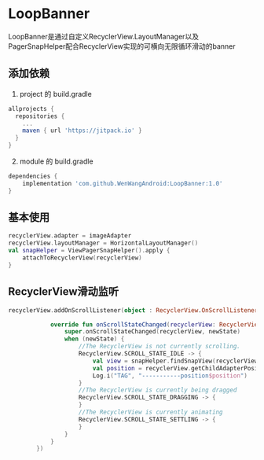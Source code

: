 # LoopBanner

LoopBanner是通过自定义RecyclerView.LayoutManager以及PagerSnapHelper配合RecyclerView实现的可横向无限循环滑动的banner

## 添加依赖
1. project 的 build.gradle
```gradle
allprojects {
  repositories {
    ...
    maven { url 'https://jitpack.io' }
  }
}
```
2. module 的 build.gradle
```gradle
dependencies {
    implementation 'com.github.WenWangAndroid:LoopBanner:1.0'
}
```

## 基本使用
```kotlin
recyclerView.adapter = imageAdapter
recyclerView.layoutManager = HorizontalLayoutManager()
val snapHelper = ViewPagerSnapHelper().apply {
    attachToRecyclerView(recyclerView)
}
```
## RecyclerView滑动监听
```kotlin
recyclerView.addOnScrollListener(object : RecyclerView.OnScrollListener() {

            override fun onScrollStateChanged(recyclerView: RecyclerView, newState: Int) {
                super.onScrollStateChanged(recyclerView, newState)
                when (newState) {
                    //The RecyclerView is not currently scrolling.
                    RecyclerView.SCROLL_STATE_IDLE -> {
                        val view = snapHelper.findSnapView(recyclerView.layoutManager) ?: return
                        val position = recyclerView.getChildAdapterPosition(view)
                        Log.i("TAG", "-----------position$position")
                    }
                    //The RecyclerView is currently being dragged
                    RecyclerView.SCROLL_STATE_DRAGGING -> {
                    }
                    //The RecyclerView is currently animating
                    RecyclerView.SCROLL_STATE_SETTLING -> {
                    }
                }
            }
        })
```
